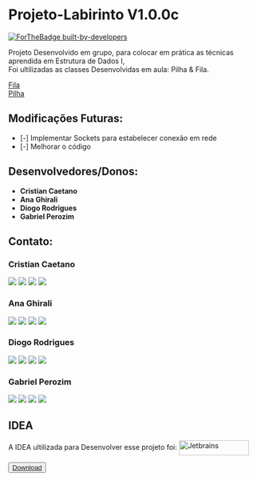# Projeto-Labirinto V1.0.0c 

[![ForTheBadge built-by-developers](https://forthebadge.com/images/badges/made-with-java.svg)](https://GitHub.com/Naereen/)

Projeto Desenvolvido em grupo, para colocar em prática as técnicas aprendida em Estrutura de Dados I,<br>
Foi ultilizadas as classes Desenvolvidas em aula: Pilha & Fila.

[Fila](https://github.com/cristiancaetano29/Projeto-Labirinto/blob/master/src/Fila.java)<br>
[Pilha](https://github.com/cristiancaetano29/Projeto-Labirinto/blob/master/src/Pilha.java)

## Modificações Futuras: 

* [-] Implementar Sockets para estabelecer conexão em rede
* [-] Melhorar o código


## Desenvolvedores/Donos:

* **Cristian Caetano** 
* **Ana Ghirali** 
* **Diogo Rodrigues** 
* **Gabriel Perozim** 

## Contato:

### Cristian Caetano

<a href = "https://github.com/cristiancaetano29"><img src="https://img.shields.io/badge/GitHub-100000?style=for-the-badge&logo=github&logoColor=white" target="_blank"></a>
<a href = "mailto:cristiavaet@gmail.com"><img src="https://img.shields.io/badge/Gmail-D14836?style=for-the-badge&logo=gmail&logoColor=white" target="_blank"></a>
<a href="https://www.linkedin.com/in/cristian-c-6b2156224" target="_blank"><img src="https://img.shields.io/badge/-LinkedIn-%230077B5?style=for-the-badge&logo=linkedin&logoColor=white" target="_blank"></a>
<a href = "https://www.instagram.com/cristiancaetano.s/"><img src="https://img.shields.io/badge/Instagram-E4405F?style=for-the-badge&logo=instagram&logoColor=white" target="_blank"></a>


### Ana Ghirali

<a href = "https://github.com/Anaghirali"><img src="https://img.shields.io/badge/GitHub-100000?style=for-the-badge&logo=github&logoColor=white" target="_blank"></a>
<a href = "mailto:Anaghirali@gmail.com"><img src="https://img.shields.io/badge/Gmail-D14836?style=for-the-badge&logo=gmail&logoColor=white" target="_blank"></a>
<a href="https://www.linkedin.com/in/73b914222/" target="_blank"><img src="https://img.shields.io/badge/-LinkedIn-%230077B5?style=for-the-badge&logo=linkedin&logoColor=white" target="_blank"></a>
<a href = "https://www.instagram.com/anaghirali/"><img src="https://img.shields.io/badge/Instagram-E4405F?style=for-the-badge&logo=instagram&logoColor=white" target="_blank"></a>

### Diogo Rodrigues

<a href = "https://github.com/diogoramosr"><img src="https://img.shields.io/badge/GitHub-100000?style=for-the-badge&logo=github&logoColor=white" target="_blank"></a>
<a href = "mailto:diogo.rrodrigues2003@gmail.com"><img src="https://img.shields.io/badge/Gmail-D14836?style=for-the-badge&logo=gmail&logoColor=white" target="_blank"></a>
<a href="https://www.linkedin.com/in/diogorodriguesr/" target="_blank"><img src="https://img.shields.io/badge/-LinkedIn-%230077B5?style=for-the-badge&logo=linkedin&logoColor=white" target="_blank"></a>
<a href = "https://www.instagram.com/diogoramosro_/"><img src="https://img.shields.io/badge/Instagram-E4405F?style=for-the-badge&logo=instagram&logoColor=white" target="_blank"></a>

### Gabriel Perozim

<a href = "https://github.com/gabrielfxz"><img src="https://img.shields.io/badge/GitHub-100000?style=for-the-badge&logo=github&logoColor=white" target="_blank"></a>
<a href = "mailto:gabrielperozim7@gmail.com"><img src="https://img.shields.io/badge/Gmail-D14836?style=for-the-badge&logo=gmail&logoColor=white" target="_blank"></a>
<a href="https://www.linkedin.com/in/gabriel-perozim-749729226" target="_blank"><img src="https://img.shields.io/badge/-LinkedIn-%230077B5?style=for-the-badge&logo=linkedin&logoColor=white"></a>
<a href = "https://www.instagram.com/gabriell999x/"><img src="https://img.shields.io/badge/Instagram-E4405F?style=for-the-badge&logo=instagram&logoColor=white" target="_blank"></a>

## IDEA

A IDEA ultilizada para Desenvolver esse projeto foi: <img align="center" alt="Jetbrains" height="30" width="140" src="https://img.shields.io/badge/IntelliJ_IDEA-000000.svg?style=for-the-badge&logo=intellij-idea&logoColor=white"></img>

<button height="30" width="140">
  <a href="https://www.jetbrains.com/pt-br/idea/">
    Download
  </a>
</button>
